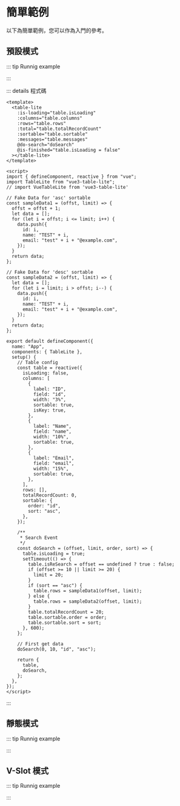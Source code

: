<script setup> 
import DefaultMode from "../code/simple-examples/default-mode.vue";
import staticMode from '../code/simple-examples/static-mode.vue'
import vslotmode from '../code/simple-examples/v-slot-mode.vue'

</script>

# 簡單範例

以下為簡單範例，您可以作為入門的參考。

## 預設模式

::: tip Runnig example

 <DefaultMode />

:::

::: details 程式碼

```vue [template]
<template>
  <table-lite
    :is-loading="table.isLoading"
    :columns="table.columns"
    :rows="table.rows"
    :total="table.totalRecordCount"
    :sortable="table.sortable"
    :messages="table.messages"
    @do-search="doSearch"
    @is-finished="table.isLoading = false"
  ></table-lite>
</template>

<script>
import { defineComponent, reactive } from "vue";
import TableLite from "vue3-table-lite";
// import VueTableLite from 'vue3-table-lite'

// Fake Data for 'asc' sortable
const sampleData1 = (offst, limit) => {
  offst = offst + 1;
  let data = [];
  for (let i = offst; i <= limit; i++) {
    data.push({
      id: i,
      name: "TEST" + i,
      email: "test" + i + "@example.com",
    });
  }
  return data;
};

// Fake Data for 'desc' sortable
const sampleData2 = (offst, limit) => {
  let data = [];
  for (let i = limit; i > offst; i--) {
    data.push({
      id: i,
      name: "TEST" + i,
      email: "test" + i + "@example.com",
    });
  }
  return data;
};

export default defineComponent({
  name: "App",
  components: { TableLite },
  setup() {
    // Table config
    const table = reactive({
      isLoading: false,
      columns: [
        {
          label: "ID",
          field: "id",
          width: "3%",
          sortable: true,
          isKey: true,
        },
        {
          label: "Name",
          field: "name",
          width: "10%",
          sortable: true,
        },
        {
          label: "Email",
          field: "email",
          width: "15%",
          sortable: true,
        },
      ],
      rows: [],
      totalRecordCount: 0,
      sortable: {
        order: "id",
        sort: "asc",
      },
    });

    /**
     * Search Event
     */
    const doSearch = (offset, limit, order, sort) => {
      table.isLoading = true;
      setTimeout(() => {
        table.isReSearch = offset == undefined ? true : false;
        if (offset >= 10 || limit >= 20) {
          limit = 20;
        }
        if (sort == "asc") {
          table.rows = sampleData1(offset, limit);
        } else {
          table.rows = sampleData2(offset, limit);
        }
        table.totalRecordCount = 20;
        table.sortable.order = order;
        table.sortable.sort = sort;
      }, 600);
    };

    // First get data
    doSearch(0, 10, "id", "asc");

    return {
      table,
      doSearch,
    };
  },
});
</script>
```

:::

## 靜態模式

::: tip Runnig example

 <staticMode />

:::

## V-Slot 模式

::: tip Runnig example

 <vslotmode />

:::

<style>
.vtl tr:nth-child(2n) {
    background-color: white;
}
.vtl-tbody-checkbox {
    color-scheme: auto;
}
.vtl-paging {
    color: black;
}
.vtl-paging-pagination-page-li {
    margin-top: 0px !important;
}
.vtl select {
    -webkit-appearance: auto;
}
</style>